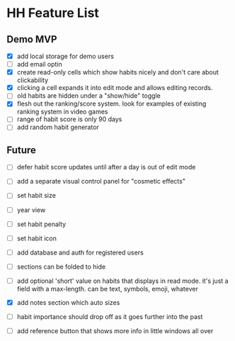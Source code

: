 # HH Feature List

##  Demo MVP
- [x] add local storage for demo users
- [ ] add email optin
- [x] create read-only cells which show habits nicely and don't care about clickability
- [x] clicking a cell expands it into edit mode and allows editing records. 
- [ ] old habits are hidden under a "show/hide" toggle
- [x] flesh out the ranking/score system. look for examples of existing ranking system in video games
- [ ] range of habit score is only 90 days
- [ ] add random habit generator

## Future
- [ ] defer habit score updates until after a day is out of edit mode
- [ ] add a separate visual control panel for "cosmetic effects"
- [ ] set habit size
- [ ] year view
- [ ] set habit penalty
- [ ] set habit icon
- [ ] add database and auth for registered users
- [ ] sections can be folded to hide
- [ ] add optional 'short' value on habits that displays in read mode. it's just a field with a max-length. can be text, symbols, emoji, whatever
- [x] add notes section which auto sizes
- [ ] habit importance should drop off as it goes further into the past
- [ ] add reference button that shows more info in little windows all over


